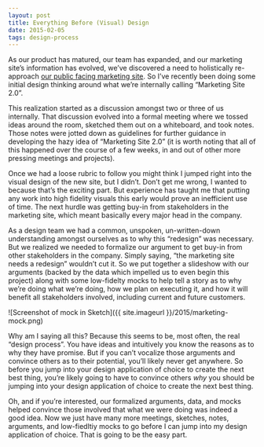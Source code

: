 ```yaml
---
layout: post
title: Everything Before (Visual) Design
date: 2015-02-05
tags: design-process
---
```


As our product has matured, our team has expanded, and our marketing site’s information has evolved, we’ve discovered a need to holistically re-approach [our public facing marketing site](http://kindlingapp.com). So I’ve recently been doing some initial design thinking around what we’re internally calling “Marketing Site 2.0”. 

This realization started as a discussion amongst two or three of us internally. That discussion evolved into a formal meeting where we tossed ideas around the room, sketched them out on a whiteboard, and took notes. Those notes were jotted down as  guidelines for further guidance in developing the hazy idea of “Marketing Site 2.0” (it is worth noting that all of this happened over the course of a few weeks, in and out of other more pressing meetings and projects).

Once we had a loose rubric to follow you might think I jumped right into the visual design of the new site, but I didn’t. Don’t get me wrong, I wanted to because that’s the exciting part. But experience has taught me that putting any work into high fidelity  visuals this early would prove an inefficient use of time. The next hurdle was getting buy-in from stakeholders in the marketing site, which meant basically every major head in the company.

As a design team we had a common, unspoken, un-written-down understanding amongst ourselves as to why this “redesign” was necessary. But we realized we needed to formalize our argument to get buy-in from other stakeholders in the company. Simply saying, “the marketing site needs a redesign” wouldn’t cut it. So we put together a slideshow with our arguments (backed by the data which impelled us to even begin this project) along with some low-fidelty mocks to help tell a story as to why we’re doing what we’re doing, how we plan on executing it, and how it will benefit all stakeholders involved, including current and future customers. 

![Screenshot of mock in Sketch]({{ site.imageurl }}/2015/marketing-mock.png)

Why am I saying all this? Because this seems to be, most often, the real “design process”. You have ideas and intuitively you know the reasons as to why they have promise. But if you can’t vocalize those arguments and convince others as to their potential, you’ll likely never get anywhere. So before you jump into your design application of choice to create the next best thing, you’re likely going to have to convince others *why* you should be jumping into your design application of choice to create the next best thing.

Oh, and if you’re interested, our formalized arguments, data, and mocks helped convince those involved that what we were doing was indeed a good idea. Now we just have many more meetings, sketches, notes, arguments, and low-fiedltiy mocks to go before I can jump into my design application of choice. That is going to be the easy part.


